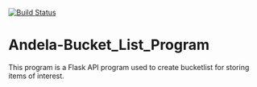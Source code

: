 [![Build Status](https://travis-ci.org/andela-marvin-kangethe/Andela-Bucket_List_Program.svg?branch=master)](https://travis-ci.org/andela-marvin-kangethe/Andela-Bucket_List_Program)
# Andela-Bucket_List_Program
This program is a Flask API program used to create bucketlist for storing items of interest.

